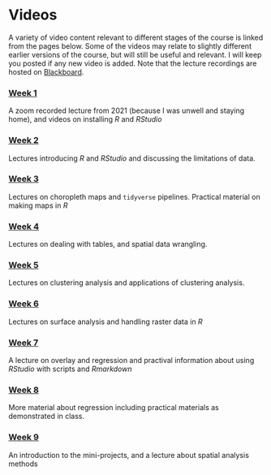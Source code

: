# Videos
A variety of video content relevant to different stages of the course is linked from the pages below. Some of the videos may relate to slightly different earlier versions of the course, but will still be useful and relevant. I will keep you posted if any new video is added. Note that the lecture recordings are hosted on [Blackboard](https://blackboard.vuw.ac.nz "VUW Blackboard").

### [Week 1](video-indexes/week01.md)
A zoom recorded lecture from 2021 (because I was unwell and staying home), and videos on installing _R_ and _RStudio_

### [Week 2](video-indexes/week02.md)
Lectures introducing _R_ and _RStudio_ and discussing the limitations of data.

### [Week 3](video-indexes/week03.md)
Lectures on choropleth maps and `tidyverse` pipelines. Practical material on making maps in _R_

### [Week 4](video-indexes/week04.md)
Lectures on dealing with tables, and spatial data wrangling.

### [Week 5](video-indexes/week05.md)
Lectures on clustering analysis and applications of clustering analysis.

### [Week 6](video-indexes/week06.md)
Lectures on surface analysis and handling raster data in _R_

### [Week 7](video-indexes/week07.md)
A lecture on overlay and regression and practival information about using _RStudio_ with scripts and _Rmarkdown_

### [Week 8](video-indexes/week08.md)
More material about regression including practical materials as demonstrated in class.

### [Week 9](video-indexes/week09.md)
An introduction to the mini-projects, and a lecture about spatial analysis methods
